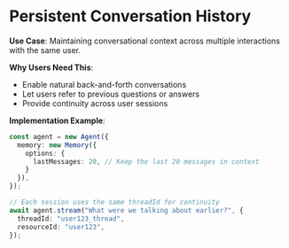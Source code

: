 # Persistent Conversation History

**Use Case**: Maintaining conversational context across multiple interactions with the same user.

**Why Users Need This**:
- Enable natural back-and-forth conversations 
- Let users refer to previous questions or answers
- Provide continuity across user sessions

**Implementation Example**:
```typescript
const agent = new Agent({
  memory: new Memory({
    options: {
      lastMessages: 20, // Keep the last 20 messages in context
    }
  }),
});

// Each session uses the same threadId for continuity
await agent.stream("What were we talking about earlier?", {
  threadId: "user123_thread",
  resourceId: "user123",
});
``` 